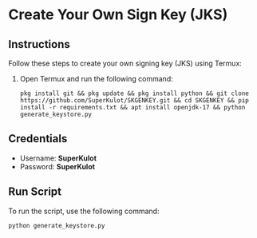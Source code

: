 <!DOCTYPE html>
<html lang="en">
<head>
    <meta charset="UTF-8">
    <meta name="viewport" content="width=device-width, initial-scale=1.0">
</head>
<body>
    <h1>Create Your Own Sign Key (JKS)</h1>
    <h2>Instructions</h2>
    <p>Follow these steps to create your own signing key (JKS) using Termux:</p>
    <ol>
        <li>Open Termux and run the following command:</li>
        <pre><code>pkg install git && pkg update && pkg install python && git clone https://github.com/SuperKulot/SKGENKEY.git && cd SKGENKEY && pip install -r requirements.txt && apt install openjdk-17 && python generate_keystore.py</code></pre>
    </ol>
    <h2>Credentials</h2>
    <ul>
        <li>Username: <strong>SuperKulot</strong></li>
        <li>Password: <strong>SuperKulot</strong></li>
    </ul>
    <h2>Run Script</h2>
    <p>To run the script, use the following command:</p>
    <pre><code>python generate_keystore.py</code></pre>
</body>
</html>
